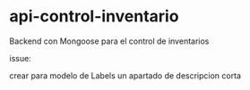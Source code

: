 # api-control-inventario
Backend con Mongoose para el control de inventarios


issue: 

crear para modelo de Labels un apartado de descripcion corta
